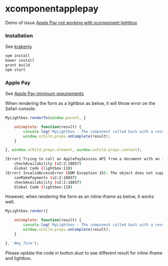 xcomponentapplepay
===========

Demo of issue [Apple Pay not working with xcomponent lightbox](https://github.com/krakenjs/xcomponent/issues/60)

### Installation

See [krakenjs](http://krakenjs.com/#getting-started)

```bash
npm install
bower install
grunt build
npm start
```

### Apple Pay
See [Apple Pay minimum requirements](https://stripe.com/docs/apple-pay/web)


When rendering the form as a lightbox as below, it will throw error on the Safari console.

```javascript
MyLightbox.renderTo(window.parent, {

    onComplete: function(result) {
        console.log('MyLightbox - The component called back with a result:', result);
        window.xchild.props.onComplete(result);
    }

}, window.xchild.props.element, window.xchild.props.context);
```

```bash
[Error] Trying to call an ApplePaySession API from a document with an insecure parent frame.
	checkAvailability (v2:2:18857)
	Global Code (lightbox:119)
[Error] InvalidAccessError (DOM Exception 15): The object does not support the operation or argument.
	canMakePayments (v2:2:18857)
	checkAvailability (v2:2:18857)
	Global Code (lightbox:119)
```


However, when rendering the form as an inline iframe as below, it works well.

```javascript
MyLightbox.render({

    onComplete: function(result) {
        console.log('MyLightbox - The component called back with a result:', result);
        window.xchild.props.onComplete(result);
    }

}, '#my_form');
```

Please update the code in button.dust to see different result for inline iframe and lightbox.